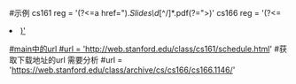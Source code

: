 #示例
    cs161 reg = '(?<=a href=").*Slides\d*[^/]*.pdf(?=">)'
    cs166 reg = '(?<=<li><a href=").{1,20}/Slides\d*.pdf(?=">)'

#main中的url
    #url = 'http://web.stanford.edu/class/cs161/schedule.html' #获取下载地址的url 需要分析
    #url = 'https://web.stanford.edu/class/archive/cs/cs166/cs166.1146/'